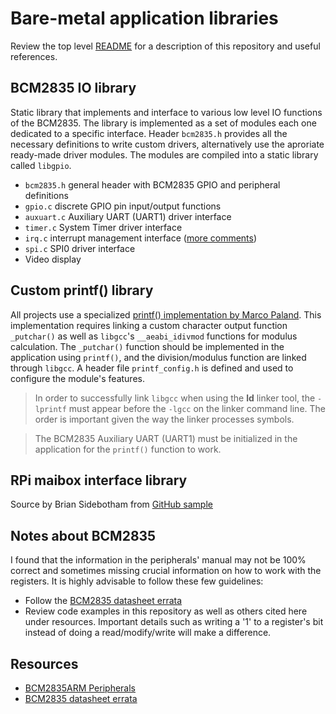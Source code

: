 # Bare-metal application libraries

Review the top level [README](../README.md) for a description of this repository and useful references.

## BCM2835 IO library

Static library that implements and interface to various low level IO functions of the BCM2835. The library is implemented as a set of modules each one dedicated to a specific interface. Header ```bcm2835.h``` provides all the necessary definitions to write custom drivers, alternatively use the aproriate ready-made driver modules. The modules are compiled into a static library called ```libgpio```.  

- ```bcm2835.h``` general header with BCM2835 GPIO and peripheral definitions
- ```gpio.c``` discrete GPIO pin input/output functions
- ```auxuart.c``` Auxiliary UART (UART1) driver interface
- ```timer.c``` System Timer driver interface
- ```irq.c``` interrupt management interface ([more comments](../doc/interrupts.md))
- ```spi.c``` SPI0 driver interface
- Video display

## Custom printf() library

All projects use a specialized [printf() implementation by Marco Paland](https://github.com/mpaland/printf). This implementation requires linking a custom character output function ```_putchar()``` as well as ```libgcc```'s ```__aeabi_idivmod``` functions for modulus calculation. The ```_putchar()``` function should be implemented in the application using ```printf()```, and the division/modulus function are linked through ```libgcc```. A header file ```printf_config.h``` is defined and used to configure the module's features.  

> In order to successfully link ```libgcc``` when using the **ld** linker tool, the ```-lprintf``` must appear before the ```-lgcc``` on the linker command line. The order is important given the way the linker processes symbols.

> The BCM2835 Auxiliary UART (UART1) must be initialized in the application for the ```printf()``` function to work.

## RPi maibox interface library

Source by Brian Sidebotham from [GitHub sample](https://github.com/BrianSidebotham/arm-tutorial-rpi/tree/master/part-5/armc-016)

## Notes about BCM2835

I found that the information in the peripherals' manual may not be 100% correct and sometimes missing crucial information on how to work with the registers. It is highly advisable to follow these few guidelines:  

- Follow the [BCM2835 datasheet errata](https://elinux.org/BCM2835_datasheet_errata)
- Review code examples in this repository as well as others cited here under resources. Important details such as writing a '1' to a register's bit instead of doing a read/modify/write will make a difference.

## Resources

- [BCM2835ARM Peripherals](https://www.raspberrypi.org/app/uploads/2012/02/BCM2835-ARM-Peripherals.pdf)
- [BCM2835 datasheet errata](https://elinux.org/BCM2835_datasheet_errata)

